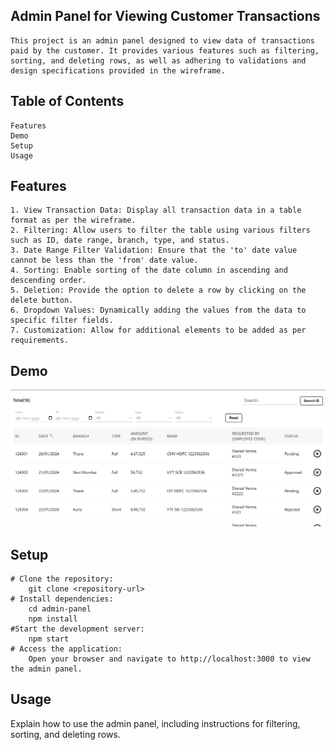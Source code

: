 ## Admin Panel for Viewing Customer Transactions
    This project is an admin panel designed to view data of transactions paid by the customer. It provides various features such as filtering, sorting, and deleting rows, as well as adhering to validations and design specifications provided in the wireframe.

## Table of Contents
    Features
    Demo
    Setup
    Usage

## Features
    1. View Transaction Data: Display all transaction data in a table format as per the wireframe.
    2. Filtering: Allow users to filter the table using various filters such as ID, date range, branch, type, and status.
    3. Date Range Filter Validation: Ensure that the 'to' date value cannot be less than the 'from' date value.
    4. Sorting: Enable sorting of the date column in ascending and descending order.
    5. Deletion: Provide the option to delete a row by clicking on the delete button.
    6. Dropdown Values: Dynamically adding the values from the data to specific filter fields.
    7. Customization: Allow for additional elements to be added as per requirements.
    
## Demo
![Alt text](image.png)


## Setup
    # Clone the repository:
        git clone <repository-url>
    # Install dependencies:
        cd admin-panel
        npm install
    #Start the development server:
        npm start
    # Access the application:
        Open your browser and navigate to http://localhost:3000 to view the admin panel.

## Usage
Explain how to use the admin panel, including instructions for filtering, sorting, and deleting rows.